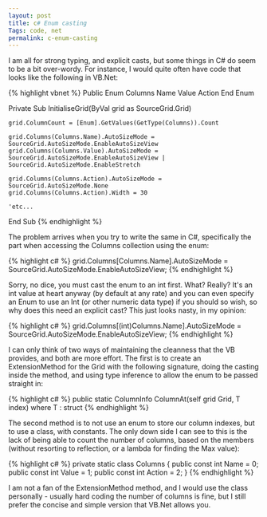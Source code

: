 ```yaml
---
layout: post
title: c# Enum casting
Tags: code, net
permalink: c-enum-casting
---
```


I am all for strong typing, and explicit casts, but some things in C# do seem to be a bit over-wordy.  For instance, I would quite often have code that looks like the following in VB.Net:

{% highlight vbnet %}
Public Enum Columns
	Name
	Value
	Action
End Enum

Private Sub InitialiseGrid(ByVal grid as SourceGrid.Grid)

	grid.ColumnCount = [Enum].GetValues(GetType(Columns)).Count

	grid.Columns(Columns.Name).AutoSizeMode = SourceGrid.AutoSizeMode.EnableAutoSizeView
	grid.Columns(Columns.Value).AutoSizeMode = SourceGrid.AutoSizeMode.EnableAutoSizeView | SourceGrid.AutoSizeMode.EnableStretch

	grid.Columns(Columns.Action).AutoSizeMode = SourceGrid.AutoSizeMode.None
	grid.Columns(Columns.Action).Width = 30

	'etc...

End Sub
{% endhighlight %}

The problem arrives when you try to write the same in C#, specifically the part when accessing the Columns collection using the enum:

{% highlight c# %}
grid.Columns[Columns.Name].AutoSizeMode = SourceGrid.AutoSizeMode.EnableAutoSizeView;
{% endhighlight %}

Sorry, no dice, you must cast the enum to an int first.  What? Really? It's an int value at heart anyway (by default at any rate) and you can even specify an Enum to use an Int (or other numeric data type) if you should so wish, so why does this need an explicit cast?  This just looks nasty, in my opinion:

{% highlight c# %}
grid.Columns[(int)Columns.Name].AutoSizeMode = SourceGrid.AutoSizeMode.EnableAutoSizeView;
{% endhighlight %}

I can only think of two ways of maintaining the cleanness that the VB provides, and both are more effort.  The first is to create an ExtensionMethod for the Grid with the following signature, doing the casting inside the method, and using type inference to allow the enum to be passed straight in:

{% highlight c# %}
public static ColumnInfo ColumnAt<T>(self grid Grid, T index) where T : struct
{% endhighlight %}

The second method is to not use an enum to store our column indexes, but to use a class, with constants.  The only down side I can see to this is the lack of being able to count the number of columns, based on the members (without resorting to reflection, or a lambda for finding the Max value):

{% highlight c# %}
private static class Columns
{
	public const int Name = 0;
	public const int Value = 1;
	public const int Action = 2;
}
{% endhighlight %}

I am not a fan of the ExtensionMethod method, and I would use the class personally - usually hard coding the number of columns is fine, but I still prefer the concise and simple version that VB.Net allows you.
